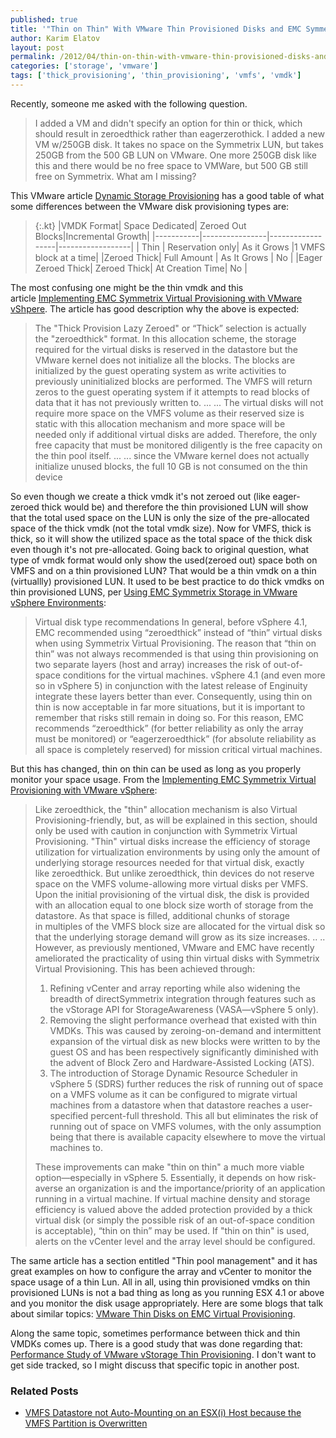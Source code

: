 ```yaml
---
published: true
title: '"Thin on Thin" With VMware Thin Provisioned Disks and EMC Symmetrix Virtual Provisioning'
author: Karim Elatov
layout: post
permalink: /2012/04/thin-on-thin-with-vmware-thin-provisioned-disks-and-emc-symmetrix-virtual-provisioning/
categories: ['storage', 'vmware']
tags: ['thick_provisioning', 'thin_provisioning', 'vmfs', 'vmdk']
---
```


Recently, someone me asked with the following question.

> I added a VM and didn't specify an option for thin or thick, which should result in zeroedthick rather than eagerzerothick. I added a new VM w/250GB disk. It takes no space on the Symmetrix LUN, but takes 250GB from the 500 GB LUN on VMware. One more 250GB disk like this and there would be no free space to VMWare, but 500 GB still free on Symmetrix. What am I missing?

This VMware article [Dynamic Storage Provisioning](http://www.vmware.com/techpapers/2009/dynamic-storage-provisioning-10073.html) has a good table of what some differences between the VMware disk provisioning types are:

> {:.kt}
> |VMDK Format| Space Dedicated| Zeroed Out Blocks|Incremental Growth|
> |-----------|----------------|------------------|------------------|
> | Thin      | Reservation only| As it Grows     |1 VMFS block at a time|
> |Zeroed Thick| Full Amount   | As It Grows      | No               |
> |Eager Zeroed Thick| Zeroed Thick| At Creation Time| No            |

The most confusing one might be the thin vmdk and this article [Implementing EMC Symmetrix Virtual Provisioning with VMware vShpere](https://raw.githubusercontent.com/elatov/upload/master/thin-thin-symm/h2529vmwareesxsvrwsymmetrixwp.pdf). The article has good description why the above is expected:

> The "Thick Provision Lazy Zeroed" or “Thick” selection is actually the "zeroedthick" format. In this allocation scheme, the storage required for the virtual disks is reserved in the datastore but the VMware kernel does not initialize all the blocks. The blocks are initialized by the guest operating system as write activities to
> previously uninitialized blocks are performed. The VMFS will return zeros to the guest operating system if it attempts to read blocks of data that it has not previously written to.
> ...
> ...
> The virtual disks will not require more space on the VMFS volume as their reserved size is static with this allocation mechanism and more space will be needed only if additional virtual disks are added. Therefore, the only free capacity that must be monitored diligently is the free capacity on the thin pool itself.
> ...
> ...
> since the VMware kernel does not actually initialize unused blocks, the full 10 GB is not consumed on the thin device

So even though we create a thick vmdk it's not zeroed out (like eager-zeroed thick would be) and therefore the thin provisioned LUN will show that the total used space on the LUN is only the size of the pre-allocated space of the thick vmdk (not the total vmdk size). Now for VMFS, thick is thick, so it will show the utilized space as the total space of the thick disk even though it's not pre-allocated.
Going back to original question, what type of vmdk format would only show the used(zeroed out) space both on VMFS and on a thin provisioned LUN? That would be a thin vmdk on a thin (virtuallly) provisioned LUN. It used to be best practice to do thick vmdks on thin provisioned LUNS, per [Using EMC Symmetrix Storage in VMware vSphere Environments](https://www.vmware.com/content/dam/digitalmarketing/vmware/en/pdf/techpaper/h2529-vmware-esx-svr-w-symmetrix-wp-ldv.pdf):

> Virtual disk type recommendations
> In general, before vSphere 4.1, EMC recommended using “zeroedthick” instead of “thin” virtual disks when using Symmetrix Virtual Provisioning. The reason that “thin on thin” was not always recommended is that using thin provisioning on two separate layers (host and array) increases the risk of out-of-space conditions for the virtual machines. vSphere 4.1 (and even more so in vSphere 5) in conjunction with the latest release of Enginuity integrate these layers better than ever. Consequently, using thin on thin is now acceptable in far more situations, but it is important to remember that risks still remain in doing so. For this reason, EMC recommends “zeroedthick” (for better reliability as only the array must be monitored) or “eagerzeroedthick” (for absolute reliability as all space is completely reserved) for mission critical virtual machines.

But this has changed, thin on thin can be used as long as you properly monitor your space usage. From the [Implementing EMC Symmetrix Virtual Provisioning with VMware vSphere](http://www.vmware.com/files/pdf/techpaper/wp_symmetrix_virtual_provisioning_vsphere4.pdf):

> Like zeroedthick, the "thin" allocation mechanism is also Virtual Provisioning-friendly, but, as will be explained in this section, should only be used with caution in conjunction with Symmetrix Virtual Provisioning. "Thin" virtual disks increase the efficiency of storage utilization for virtualization environments by using only the amount of underlying storage resources needed for that virtual disk, exactly like zeroedthick. But unlike zeroedthick, thin devices do not reserve space on the VMFS volume-allowing more virtual disks per VMFS. Upon the initial provisioning of the virtual disk, the disk is provided with an allocation equal to one block size worth of storage from the datastore. As that space is filled, additional chunks of storage in multiples of the VMFS block size are allocated for the virtual disk so that the underlying storage demand will grow as its size increases.
> ..
> ..
> However, as previously mentioned, VMware and EMC have recently ameliorated the practicality of using thin virtual disks with Symmetrix Virtual Provisioning. This has been achieved through:
>
> 1.  Refining vCenter and array reporting while also widening the breadth of directSymmetrix integration through features such as the vStorage API for StorageAwareness (VASA—vSphere 5 only).
> 2.  Removing the slight performance overhead that existed with thin VMDKs. This was caused by zeroing-on-demand and intermittent expansion of the virtual disk as new blocks were written to by the guest OS and has been respectively significantly diminished with the advent of Block Zero and Hardware-Assisted Locking (ATS).
> 3.  The introduction of Storage Dynamic Resource Scheduler in vSphere 5 (SDRS) further reduces the risk of running out of space on a VMFS volume as it can be configured to migrate virtual machines from a datastore when that datastore reaches a user-specified percent-full threshold. This all but eliminates the risk of running out of space on VMFS volumes, with the only assumption being that there is available capacity elsewhere to move the virtual machines to.
>
> These improvements can make "thin on thin" a much more viable option—especially in vSphere 5. Essentially, it depends on how risk-averse an organization is and the importance/priority of an application running in a virtual machine. If virtual machine density and storage efficiency is valued above the added protection provided by a thick virtual disk (or simply the possible risk of an out-of-space condition is acceptable), “thin on thin” may be used. If "thin on thin" is used, alerts on the vCenter level and the array level should be configured.

The same article has a section entitled "Thin pool management" and it has great examples on how to configure the array and vCenter to monitor the space usage of a thin Lun. All in all, using thin provisioned vmdks on thin provisioned LUNs is not a bad thing as long as you running ESX 4.1 or above and you monitor the disk usage appropriately. Here are some blogs that talk about similar topics: [VMware Thin Disks on EMC Virtual Provisioning](http://virtualgeek.typepad.com/virtual_geek/2009/04/thin-on-thin-where-should-you-do-thin-provisioning-vsphere-40-or-array-level.html).

Along the same topic, sometimes performance between thick and thin VMDKs comes up. There is a good study that was done regarding that: [Performance Study of VMware vStorage Thin Provisioning](http://www.vmware.com/pdf/vsp_4_thinprov_perf.pdf). I don't want to get side tracked, so I might discuss that specific topic in another post.

### Related Posts

- [VMFS Datastore not Auto-Mounting on an ESX(i) Host because the VMFS Partition is Overwritten](/2012/09/vmfs-datastore-not-auto-mounting-on-an-esxi-host/)

